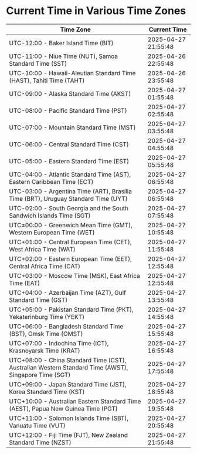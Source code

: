 # Current Time in Various Time Zones

| Time Zone | Current Time |
|-----------|--------------|
| UTC-12:00 - Baker Island Time (BIT) | 2025-04-27 21:55:48 |
| UTC-11:00 - Niue Time (NUT), Samoa Standard Time (SST) | 2025-04-26 22:55:48 |
| UTC-10:00 - Hawaii-Aleutian Standard Time (HAST), Tahiti Time (TAHT) | 2025-04-26 23:55:48 |
| UTC-09:00 - Alaska Standard Time (AKST) | 2025-04-27 01:55:48 |
| UTC-08:00 - Pacific Standard Time (PST) | 2025-04-27 02:55:48 |
| UTC-07:00 - Mountain Standard Time (MST) | 2025-04-27 03:55:48 |
| UTC-06:00 - Central Standard Time (CST) | 2025-04-27 04:55:48 |
| UTC-05:00 - Eastern Standard Time (EST) | 2025-04-27 05:55:48 |
| UTC-04:00 - Atlantic Standard Time (AST), Eastern Caribbean Time (ECT) | 2025-04-27 06:55:48 |
| UTC-03:00 - Argentina Time (ART), Brasília Time (BRT), Uruguay Standard Time (UYT) | 2025-04-27 06:55:48 |
| UTC-02:00 - South Georgia and the South Sandwich Islands Time (SGT) | 2025-04-27 07:55:48 |
| UTC±00:00 - Greenwich Mean Time (GMT), Western European Time (WET) | 2025-04-27 10:55:48 |
| UTC+01:00 - Central European Time (CET), West Africa Time (WAT) | 2025-04-27 11:55:48 |
| UTC+02:00 - Eastern European Time (EET), Central Africa Time (CAT) | 2025-04-27 12:55:48 |
| UTC+03:00 - Moscow Time (MSK), East Africa Time (EAT) | 2025-04-27 12:55:48 |
| UTC+04:00 - Azerbaijan Time (AZT), Gulf Standard Time (GST) | 2025-04-27 13:55:48 |
| UTC+05:00 - Pakistan Standard Time (PKT), Yekaterinburg Time (YEKT) | 2025-04-27 14:55:48 |
| UTC+06:00 - Bangladesh Standard Time (BST), Omsk Time (OMST) | 2025-04-27 15:55:48 |
| UTC+07:00 - Indochina Time (ICT), Krasnoyarsk Time (KRAT) | 2025-04-27 16:55:48 |
| UTC+08:00 - China Standard Time (CST), Australian Western Standard Time (AWST), Singapore Time (SGT) | 2025-04-27 17:55:48 |
| UTC+09:00 - Japan Standard Time (JST), Korea Standard Time (KST) | 2025-04-27 18:55:48 |
| UTC+10:00 - Australian Eastern Standard Time (AEST), Papua New Guinea Time (PGT) | 2025-04-27 19:55:48 |
| UTC+11:00 - Solomon Islands Time (SBT), Vanuatu Time (VUT) | 2025-04-27 20:55:48 |
| UTC+12:00 - Fiji Time (FJT), New Zealand Standard Time (NZST) | 2025-04-27 21:55:48 |
